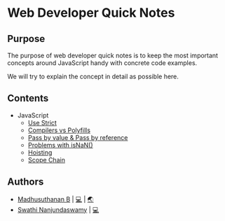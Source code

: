 Web Developer Quick Notes
=============================

## Purpose
The purpose of web developer quick notes is to keep the most
important concepts around JavaScript handy with concrete code examples.

We will try to explain the concept in detail as possible here.

## Contents
- JavaScript
    - [Use Strict](JavaScript/use-strict.md)
    - [Compilers vs Polyfills](JavaScript/compilations-vs-polyfilling.md)
    - [Pass by value & Pass by reference](JavaScript/pass-by-value-and-pass-by-reference.md)
    - [Problems with isNaN()](JavaScript/NaN.md)
    - [Hoisting](JavaScript/variable-hoisting.md)
    - [Scope Chain](JavaScript/Scope-Chain.md)

## Authors

- [Madhusuthanan B](https://www.linkedin.com/in/madhusuthanan-b/) | [💻](https://github.com/Madhusuthanan-B/developer-notes.io/commits?author=Madhusuthanan-B) | [🌏](https://fooapp.site/#/about)
- [Swathi Nanjundaswamy](https://www.linkedin.com/in/swathi-nanjundaswamy-79561b157/) | [💻](https://github.com/Madhusuthanan-B/developer-notes.io/commits?author=swathiswamy)
